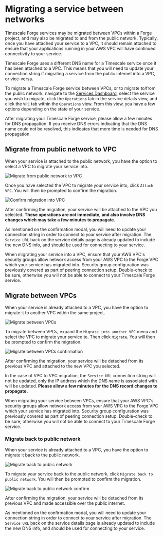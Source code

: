 # Migrating a service between networks

Timescale Forge services may be migrated between VPCs within a Forge project, and may also
be migrated to and from the public network. Typically, once you have attached your service
to a VPC, it should remain attached to ensure that your applications running in your AWS
VPC will have continued connectivity to your service.

<highlight type="warning">
Timescale Forge uses a different DNS name for a Timescale service once it has been attached
to a VPC. This means that you will need to update your connection string if migrating a service
from the public internet into a VPC, or vice-versa.
</highlight>

To migrate a Timescale Forge service between VPCs, or to migrate to/from the public network,
navigate to the [Services Dashboard](https://console.forge.timescale.com/dashboard/services),
select the service you wish to migrate, click the `Operations` tab in the service details view,
and click the `VPC` tab within the `Operations` view. From this view, you have a few options
depending on the state of your service.

<highlight type="warning">
After migrating your Timescale Forge service, please allow a few minutes for DNS
propagation. If you receive DNS errors indicating that the DNS name could not be resolved,
this indicates that more time is needed for DNS propagation.
</highlight>

## Migrate from public network to VPC
When your service is attached to the public network, you have the option to select a VPC
to migrate your service into.

<img class="main-content__illustration" src="https://s3.amazonaws.com/assets.timescale.com/docs/images/timescale-forge/migrate-public-to-vpc.png" alt="Migrate from public network to VPC"/>

Once you have selected the VPC to migrate your service into, click `Attach VPC`.
You will then be prompted to confirm the migration.

<img class="main-content__illustration" src="https://s3.amazonaws.com/assets.timescale.com/docs/images/timescale-forge/migrate-public-to-vpc-confirm.png" alt="Confirm migration into VPC"/>

After confirming the migration, your service will be attached to the VPC you selected.
**These operations are not immediate, and also involve DNS changes which may take a few
minutes to propagate.**

As mentioned on the confirmation modal, you will need to update your connection string
in order to connect to your service after migration. The `Service URL` back on the
service details page is already updated to include the new DNS info, and should be used
for connecting to your service.

<highlight type="tip">
When migrating your service into a VPC, ensure that your AWS VPC's security groups
allow network access from your AWS VPC to the Forge VPC which your service has
migrated into. Security group configuration was previously covered as part of
peering connection setup. Double-check to be sure, otherwise you will not be able
to connect to your Timescale Forge service.
</highlight>

## Migrate between VPCs
When your service is already attached to a VPC, you have the option to migrate
it to another VPC within the same project.

<img class="main-content__illustration" src="https://s3.amazonaws.com/assets.timescale.com/docs/images/timescale-forge/migrate-between-vpcs.png" alt="Migrate between VPCs"/>

To migrate between VPCs, expand the `Migrate into another VPC` menu and select the VPC
to migrate your service to. Then click `Migrate`. You will then be prompted to confirm
the migration.

<img class="main-content__illustration" src="https://s3.amazonaws.com/assets.timescale.com/docs/images/timescale-forge/migrate-between-vpcs-confirm.png" alt="Migrate between VPCs confirmation"/>

After confirming the migration, your service will be detached from its previous VPC
and attached to the new VPC you selected.

In the case of VPC to VPC migration, the `Service URL` connection string will not
be updated, only the IP address which the DNS name is associated with will be updated.
**Please allow a few minutes for the DNS record changes to propagate.**

<highlight type="tip">
When migrating your service between VPCs, ensure that your AWS VPC's security groups
allow network access from your AWS VPC to the Forge VPC which your service has
migrated into. Security group configuration was previously covered as part of
peering connection setup. Double-check to be sure, otherwise you will not be able
to connect to your Timescale Forge service.
</highlight>

### Migrate back to public network
When your service is already attached to a VPC, you have the option to migrate
it back to the public network.

<img class="main-content__illustration" src="https://s3.amazonaws.com/assets.timescale.com/docs/images/timescale-forge/migrate-back-to-public.png" alt="Migrate back to public network"/>

To migrate your service back to the public network, click `Migrate back to public network`.
You will then be prompted to confirm the migration.

<img class="main-content__illustration" src="https://s3.amazonaws.com/assets.timescale.com/docs/images/timescale-forge/migrate-back-to-public-confirm.png" alt="Migrate back to public network confirm"/>

After confirming the migration, your service will be detached from its previous VPC
and made accessible over the public internet.

As mentioned on the confirmation modal, you will need to update your connection string
in order to connect to your service after migration. The `Service URL` back on the
service details page is already updated to include the new DNS info, and should be used
for connecting to your service.
